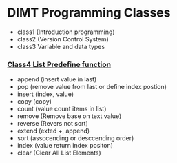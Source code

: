 # DIMT Programming Classes
- class1 (Introduction programming)
- class2 (Version Control System)
- class3 Variable and data types
### [Class4 List Predefine function](https://github.com/EnggQasim/DIMT/blob/master/class4(List)/List%20Functions.ipynb)
- append (insert value in last)
- pop (remove value from last or define index postion)
- insert (index, value)
- copy (copy)
- count (value count items in list)
- remove (Remove base on text value)
- reverse (Revers not sort)
- extend (exted +, append)
- sort (assccending or desccending order)
- index (value return index positon)
- clear (Clear All List Elements)

